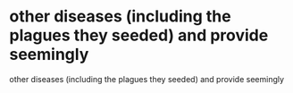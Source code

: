 # other diseases (including the plagues they seeded) and provide seemingly

other diseases (including the plagues they seeded) and provide seemingly